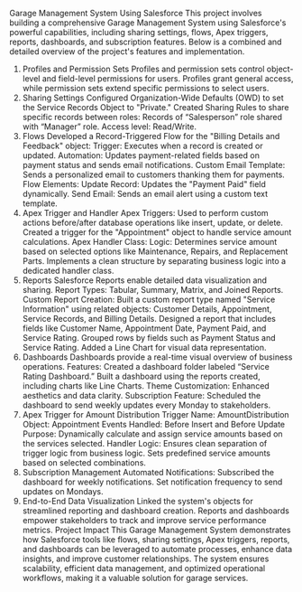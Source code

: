 Garage Management System Using Salesforce
This project involves building a comprehensive Garage Management System using Salesforce's powerful capabilities, including sharing settings, flows, Apex triggers, reports, dashboards, and subscription features. Below is a combined and detailed overview of the project's features and implementation.

1. Profiles and Permission Sets
Profiles and permission sets control object-level and field-level permissions for users.
Profiles grant general access, while permission sets extend specific permissions to select users.
2. Sharing Settings
Configured Organization-Wide Defaults (OWD) to set the Service Records Object to "Private."
Created Sharing Rules to share specific records between roles:
Records of “Salesperson” role shared with “Manager” role.
Access level: Read/Write.
3. Flows
Developed a Record-Triggered Flow for the "Billing Details and Feedback" object:
Trigger: Executes when a record is created or updated.
Automation: Updates payment-related fields based on payment status and sends email notifications.
Custom Email Template: Sends a personalized email to customers thanking them for payments.
Flow Elements:
Update Record: Updates the "Payment Paid" field dynamically.
Send Email: Sends an email alert using a custom text template.
4. Apex Trigger and Handler
Apex Triggers:
Used to perform custom actions before/after database operations like insert, update, or delete.
Created a trigger for the "Appointment" object to handle service amount calculations.
Apex Handler Class:
Logic: Determines service amount based on selected options like Maintenance, Repairs, and Replacement Parts.
Implements a clean structure by separating business logic into a dedicated handler class.
5. Reports
Salesforce Reports enable detailed data visualization and sharing.
Report Types:
Tabular, Summary, Matrix, and Joined Reports.
Custom Report Creation:
Built a custom report type named "Service Information" using related objects: Customer Details, Appointment, Service Records, and Billing Details.
Designed a report that includes fields like Customer Name, Appointment Date, Payment Paid, and Service Rating.
Grouped rows by fields such as Payment Status and Service Rating.
Added a Line Chart for visual data representation.
6. Dashboards
Dashboards provide a real-time visual overview of business operations.
Features:
Created a dashboard folder labeled “Service Rating Dashboard.”
Built a dashboard using the reports created, including charts like Line Charts.
Theme Customization: Enhanced aesthetics and data clarity.
Subscription Feature:
Scheduled the dashboard to send weekly updates every Monday to stakeholders.
7. Apex Trigger for Amount Distribution
Trigger Name: AmountDistribution
Object: Appointment
Events Handled: Before Insert and Before Update
Purpose:
Dynamically calculate and assign service amounts based on the services selected.
Handler Logic:
Ensures clean separation of trigger logic from business logic.
Sets predefined service amounts based on selected combinations.
8. Subscription Management
Automated Notifications:
Subscribed the dashboard for weekly notifications.
Set notification frequency to send updates on Mondays.
9. End-to-End Data Visualization
Linked the system's objects for streamlined reporting and dashboard creation.
Reports and dashboards empower stakeholders to track and improve service performance metrics.
Project Impact
This Garage Management System demonstrates how Salesforce tools like flows, sharing settings, Apex triggers, reports, and dashboards can be leveraged to automate processes, enhance data insights, and improve customer relationships. The system ensures scalability, efficient data management, and optimized operational workflows, making it a valuable solution for garage services.

